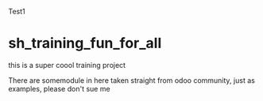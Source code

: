 Test1

# sh_training_fun_for_all
this is a super coool training project 

There are somemodule in here taken straight from odoo community, just as examples, please don't sue me
